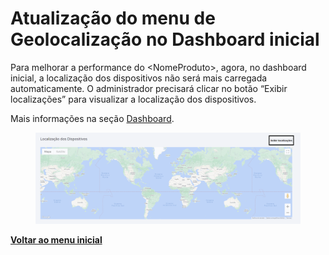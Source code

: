 # Atualização do menu de Geolocalização no Dashboard inicial

Para melhorar a performance do \<NomeProduto>, agora, no dashboard inicial, a localização dos dispositivos não será mais carregada automaticamente. O administrador precisará clicar no botão “Exibir localizações” para visualizar a localização dos dispositivos.

Mais informações na seção [Dashboard](../../portal/dashboard.md).

<figure><img src="../../../.gitbook/assets/image (184).png" alt=""><figcaption></figcaption></figure>

[**Voltar ao menu inicial**](./)
